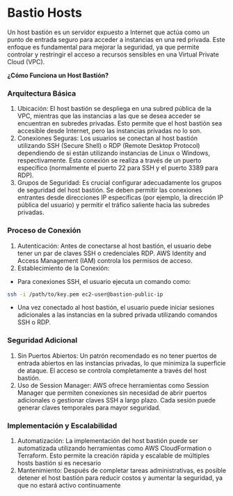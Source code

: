 # Bastio Hosts 
Un host bastión es un servidor expuesto a Internet que actúa como un punto de entrada seguro para acceder a instancias en una red privada. Este enfoque es fundamental para mejorar la seguridad, ya que permite controlar y restringir el acceso a recursos sensibles en una Virtual Private Cloud (VPC).

**¿Cómo Funciona un Host Bastión?**

### Arquitectura Básica

1. Ubicación: El host bastión se despliega en una subred pública de la VPC, mientras que las instancias a las que se desea acceder se encuentran en subredes privadas. Esto permite que el host bastión sea accesible desde Internet, pero las instancias privadas no lo son.
2. Conexiones Seguras: Los usuarios se conectan al host bastión utilizando SSH (Secure Shell) o RDP (Remote Desktop Protocol) dependiendo de si están utilizando instancias de Linux o Windows, respectivamente. Esta conexión se realiza a través de un puerto específico (normalmente el puerto 22 para SSH y el puerto 3389 para RDP). 
3. Grupos de Seguridad: Es crucial configurar adecuadamente los grupos de seguridad del host bastión. Se deben permitir las conexiones entrantes desde direcciones IP específicas (por ejemplo, la dirección IP pública del usuario) y permitir el tráfico saliente hacia las subredes privadas.
### Proceso de Conexión

1. Autenticación: Antes de conectarse al host bastión, el usuario debe tener un par de claves SSH o credenciales RDP. AWS Identity and Access Management (IAM) controla los permisos de acceso.
2. Establecimiento de la Conexión:
*  Para conexiones SSH, el usuario ejecuta un comando como:

```bash
ssh -i /path/to/key.pem ec2-user@bastion-public-ip
```

*  Una vez conectado al host bastión, el usuario puede iniciar sesiones adicionales a las instancias en la subred privada utilizando comandos SSH o RDP.

### Seguridad Adicional

1. Sin Puertos Abiertos: Un patrón recomendado es no tener puertos de entrada abiertos en las instancias privadas, lo que minimiza la superficie de ataque. El acceso se controla completamente a través del host bastión.
2. Uso de Session Manager: AWS ofrece herramientas como Session Manager que permiten conexiones sin necesidad de abrir puertos adicionales o gestionar claves SSH a largo plazo. Cada sesión puede generar claves temporales para mayor seguridad.

### Implementación y Escalabilidad

1. Automatización: La implementación del host bastión puede ser automatizada utilizando herramientas como AWS CloudFormation o Terraform. Esto permite la creación rápida y escalable de múltiples hosts bastión si es necesario 
2. Mantenimiento: Después de completar tareas administrativas, es posible detener el host bastión para reducir costos y aumentar la seguridad, ya que no estará activo continuamente
